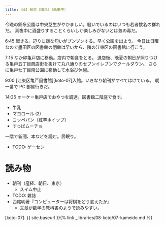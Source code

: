 ```yaml
---
title: 444 日目（晴れ）（執筆中）
---
```


今晩の錦糸公園は中央芝生がやかましい。騒いでいるのはいつも若者数名の群れだ。
真夜中に酒盛りすることくらいしか楽しみがないとは気の毒だ。

6:45 起きる。辺りに嫌な匂いがプンプンする。早く公園を出よう。
今日は日曜なので墨田区の図書館の閉館は早いから、隣の江東区の図書館に行こう。

7:15 なか卯亀戸店に移動。店内で朝食をとる。
退店後、晩夏の朝日が照りつける亀戸五丁目商店街を抜けて丸八通りのセブンイレブンでクールダウン。
さらに亀戸七丁目南公園に移動して水浴び休憩。

9:00 [江東区亀戸図書館][koto-07]入館。いきなり朝刊がすべてはけている。
朝一番で PC 部屋行きだ。

14:25 オーケー亀戸店でおやつを調達。図書館二階庭で食す。
* 牛乳
* マヨロール (2)
* コッペパン（紅芋ホイップ）
* すっぱムーチョ

一階で新聞、本などを読む。居眠り。

* TODO: ゲーセン

# 読み物

* 朝刊（産経、朝日、東京）
  * スイム中止
* TODO: 雑誌
* 西尾明著『コンピューターは将棋をどう変えたか』
  * 文章が数学の教科書のようで読みやすい。

[koto-07]: {{ site.baseurl }}{% link _libraries/08-koto/07-kameido.md %}
